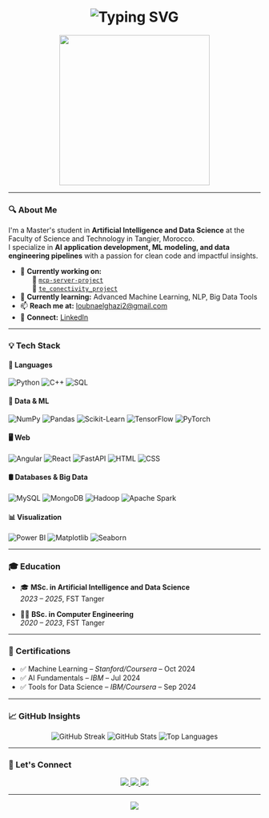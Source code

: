 <h1 align="center">
  <img src="https://readme-typing-svg.demolab.com?font=Fira+Code&duration=3000&pause=1000&color=F76D57&center=true&vCenter=true&multiline=true&width=700&lines=Hi,+I'm+Loubna+El+Ghazi;AI+%26+Data+Science+Engineer;Turning+Data+into+Impact+✨" alt="Typing SVG" />
</h1>

<p align="center">
  <img src="https://user-images.githubusercontent.com/74038190/213888863-4f71c5f4-e2fd-47f6-8f22-22dcbfb3eeb6.gif" width="300"/>
</p>

---

### 🔍 About Me

I'm a Master's student in **Artificial Intelligence and Data Science** at the Faculty of Science and Technology in Tangier, Morocco.  
I specialize in **AI application development, ML modeling, and data engineering pipelines** with a passion for clean code and impactful insights.

- 🔧 **Currently working on:**  
  &nbsp;&nbsp;&nbsp;&nbsp;&nbsp;&nbsp;📌 [`mcp-server-project`](https://github.com/Loubnaelghazi/mcp-server-project)  
  &nbsp;&nbsp;&nbsp;&nbsp;&nbsp;&nbsp;📌 [`te_conectivity_project`](https://github.com/Loubnaelghazi/te_conectivity_project)  
- 📘 **Currently learning:** Advanced Machine Learning, NLP, Big Data Tools  
- 📫 **Reach me at:** [loubnaelghazi2@gmail.com](mailto:loubnaelghazi2@gmail.com)  
- 🔗 **Connect:** [LinkedIn](https://www.linkedin.com/in/loubna-el-ghazi-030878254/)

---

### 💡 Tech Stack

#### 🧠 Languages
![Python](https://img.shields.io/badge/Python-FFD43B?style=for-the-badge&logo=python&logoColor=blue)
![C++](https://img.shields.io/badge/C++-004482?style=for-the-badge&logo=cplusplus&logoColor=white)
![SQL](https://img.shields.io/badge/SQL-125D98?style=for-the-badge&logo=mysql&logoColor=white)

#### 🔬 Data & ML
![NumPy](https://img.shields.io/badge/Numpy-013243?style=for-the-badge&logo=numpy&logoColor=white)
![Pandas](https://img.shields.io/badge/Pandas-150458?style=for-the-badge&logo=pandas&logoColor=white)
![Scikit-Learn](https://img.shields.io/badge/Scikit--Learn-F7931E?style=for-the-badge&logo=scikit-learn&logoColor=white)
![TensorFlow](https://img.shields.io/badge/TensorFlow-FF6F00?style=for-the-badge&logo=tensorflow&logoColor=white)
![PyTorch](https://img.shields.io/badge/PyTorch-EE4C2C?style=for-the-badge&logo=pytorch&logoColor=white)

#### 🖥️ Web
![Angular](https://img.shields.io/badge/Angular-DD0031?style=for-the-badge&logo=angular&logoColor=white)
![React](https://img.shields.io/badge/React-20232A?style=for-the-badge&logo=react&logoColor=61DAFB)
![FastAPI](https://img.shields.io/badge/FastAPI-009688?style=for-the-badge&logo=fastapi&logoColor=white)
![HTML](https://img.shields.io/badge/HTML-E34F26?style=for-the-badge&logo=html5&logoColor=white)
![CSS](https://img.shields.io/badge/CSS-1572B6?style=for-the-badge&logo=css3&logoColor=white)

#### 🛢️ Databases & Big Data
![MySQL](https://img.shields.io/badge/MySQL-00758F?style=for-the-badge&logo=mysql&logoColor=white)
![MongoDB](https://img.shields.io/badge/MongoDB-47A248?style=for-the-badge&logo=mongodb&logoColor=white)
![Hadoop](https://img.shields.io/badge/Hadoop-66CCFF?style=for-the-badge&logo=apachehadoop&logoColor=white)
![Apache Spark](https://img.shields.io/badge/Spark-E25A1C?style=for-the-badge&logo=apachespark&logoColor=white)

#### 📊 Visualization
![Power BI](https://img.shields.io/badge/PowerBI-F2C811?style=for-the-badge&logo=powerbi&logoColor=black)
![Matplotlib](https://img.shields.io/badge/Matplotlib-11557C?style=for-the-badge&logo=matplotlib&logoColor=white)
![Seaborn](https://img.shields.io/badge/Seaborn-0C7B93?style=for-the-badge&logo=seaborn&logoColor=white)

---

### 🎓 Education

- 🎓 **MSc. in Artificial Intelligence and Data Science**  
  *2023 – 2025*, FST Tanger  

- 🧑‍💻 **BSc. in Computer Engineering**  
  *2020 – 2023*, FST Tanger  

---

### 📜 Certifications

- ✅ Machine Learning – *Stanford/Coursera* – Oct 2024  
- ✅ AI Fundamentals – *IBM* – Jul 2024  
- ✅ Tools for Data Science – *IBM/Coursera* – Sep 2024  

---

### 📈 GitHub Insights

<p align="center">
  <img src="https://github-readme-streak-stats.herokuapp.com?user=Loubnaelghazi&theme=tokyonight&date_format=M%20j%5B%2C%20Y%5D" alt="GitHub Streak"/>
  <img src="https://github-readme-stats.vercel.app/api?username=Loubnaelghazi&show_icons=true&theme=tokyonight" alt="GitHub Stats"/>
  <img src="https://github-readme-stats.vercel.app/api/top-langs/?username=Loubnaelghazi&layout=compact&theme=tokyonight" alt="Top Languages"/>
</p>

---

### 🤝 Let's Connect

<p align="center">
  <a href="https://www.linkedin.com/in/loubna-el-ghazi-030878254/" target="_blank">
    <img src="https://img.shields.io/badge/LinkedIn-0A66C2?style=for-the-badge&logo=linkedin&logoColor=white"/>
  </a>
  <a href="https://stackoverflow.com/users/21214793/loubna-el" target="_blank">
    <img src="https://img.shields.io/badge/StackOverflow-F48024?style=for-the-badge&logo=stackoverflow&logoColor=white"/>
  </a>
  <a href="mailto:loubnaelghazi2@gmail.com">
    <img src="https://img.shields.io/badge/Gmail-D14836?style=for-the-badge&logo=gmail&logoColor=white"/>
  </a>
</p>

---

<p align="center">
  <img src="https://capsule-render.vercel.app/api?type=waving&color=gradient&height=150&section=footer"/>
</p>
